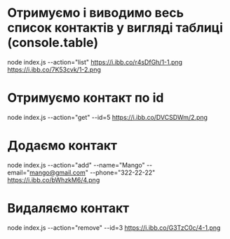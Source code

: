 # Отримуємо і виводимо весь список контактів у вигляді таблиці (console.table)
node index.js --action="list"
https://i.ibb.co/r4sDfGh/1-1.png
https://i.ibb.co/7K53cvk/1-2.png

# Отримуємо контакт по id
node index.js --action="get" --id=5
https://i.ibb.co/DVCSDWm/2.png

# Додаємо контакт
node index.js --action="add" --name="Mango" --email="mango@gmail.com" --phone="322-22-22"
https://i.ibb.co/bWhzkM6/4.png

# Видаляємо контакт
node index.js --action="remove" --id=3
https://i.ibb.co/G3TzC0c/4-1.png